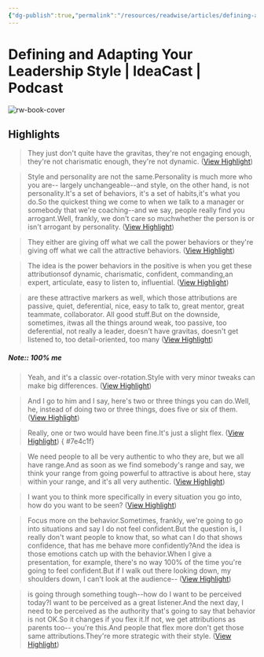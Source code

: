 ```yaml
---
{"dg-publish":true,"permalink":"/resources/readwise/articles/defining-and-adapting-your-leadership-style-idea-cast-podcast/","tags":["coaching","executive","intangibles","leadership","til"],"created":"","updated":""}
---
```


# Defining and Adapting Your Leadership Style | IdeaCast | Podcast

![rw-book-cover](https://i.ytimg.com/vi/NToNTG73JsQ/hqdefault.jpg?sqp=-oaymwEjCNACELwBSFryq4qpAxUIARUAAAAAGAElAADIQj0AgKJDeAE=&rs=AOn4CLBUhR0rGV8GBj4ZFnFpt3MXb6F8ZA)

## Highlights
> They just don't quite have the gravitas, they're not engaging enough, they're not charismatic enough, they're not dynamic. ([View Highlight](https://read.readwise.io/read/01gm6ctwatnbhnnz9nrhn78djs))

> Style and personality are not the same.Personality is much more who you are-- largely unchangeable--and style, on the other hand, is not personality.It's a set of behaviors, it's a set of habits,it's what you do.So the quickest thing we come to when we talk to a manager or somebody that we're coaching--and we say, people really find you arrogant.Well, frankly, we don't care so muchwhether the person is or isn't arrogant by personality. ([View Highlight](https://read.readwise.io/read/01gm6cxb92d0ppkn2b9es3p7t7))

> They either are giving off what we call the power behaviors
> or they're giving off what we call the attractive behaviors. ([View Highlight](https://read.readwise.io/read/01gm6cyhqcxkfentp4bd40e4k7))

> The idea is the power behaviors in the positive is when you get these attributionsof dynamic, charismatic, confident, commanding,an expert, articulate, easy to listen to, influential. ([View Highlight](https://read.readwise.io/read/01gm6cz4peabth3s3ad6dfftbb))

> are these attractive markers as well, which those attributions are passive, quiet, deferential, nice, easy to talk to, great mentor, great teammate, collaborator. All good stuff.But on the downside, sometimes, itwas all the things around weak, too passive, too deferential, not really a leader, doesn't have gravitas, doesn't get listened to, too detail-oriented, too many ([View Highlight](https://read.readwise.io/read/01gm6d0064k0jw5kx50wk6x3ts))

##### Note:: 100% me

> Yeah, and it's a classic over-rotation.Style with very minor tweaks can make big differences. ([View Highlight](https://read.readwise.io/read/01gm6d2eacf24h00crfvbqp2hs))

> And I go to him and I say, here's
> two or three things you can do.Well, he, instead of doing two or three things, does five or six of them. ([View Highlight](https://read.readwise.io/read/01gm6d39c6w5ecm9b76vwp3n17))

> Really, one or two would have been fine.It's just a slight flex. ([View Highlight](https://read.readwise.io/read/01gm6d3eg99tx4d56xxyt38bag))
{ #7e4c1f}


> We need people to all be very authentic to who they are, but we all have range.And as soon as we find somebody's range and say, we think your range from going powerful to attractive is about here, stay within your range, and it's all very authentic. ([View Highlight](https://read.readwise.io/read/01gm6d4r3g3bys9rtzwxwchz29))

> I want you to think more specifically in every situation you go into, how do you want to be seen? ([View Highlight](https://read.readwise.io/read/01gm6d5swh1nzf72gt9xrdwsrk))

> Focus more on the behavior.Sometimes, frankly, we're going to go into situations and say I do not feel confident.But the question is, I really don't want people to know that, so what can I do that shows confidence, that has me behave more confidently?And the idea is those emotions catch up with the behavior.When I give a presentation, for example, there's no way 100% of the time you're going to feel confident.But if I walk out there looking down, my shoulders down, I can't look at the audience-- ([View Highlight](https://read.readwise.io/read/01gm6d6xf8vjpbbv6fdag7jzj0))

> is going through something tough--how do I want to be perceived today?I want to be perceived as a great listener.And the next day, I need to be perceived as the authority that's going to say that behavior is not OK.So it changes if you flex it.If not, we get attributions as parents too-- you're this.And people that flex more don't get those same attributions.They're more strategic with their style. ([View Highlight](https://read.readwise.io/read/01gm6d88pmsga2k7x5q3c4eyy3))

